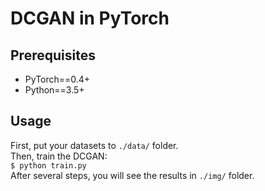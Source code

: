 # DCGAN in PyTorch
## Prerequisites
* PyTorch==0.4+
* Python==3.5+
## Usage
First, put your datasets to `./data/` folder.  
Then, train the DCGAN:  
```$ python train.py```  
After several steps, you will see the results in `./img/` folder.